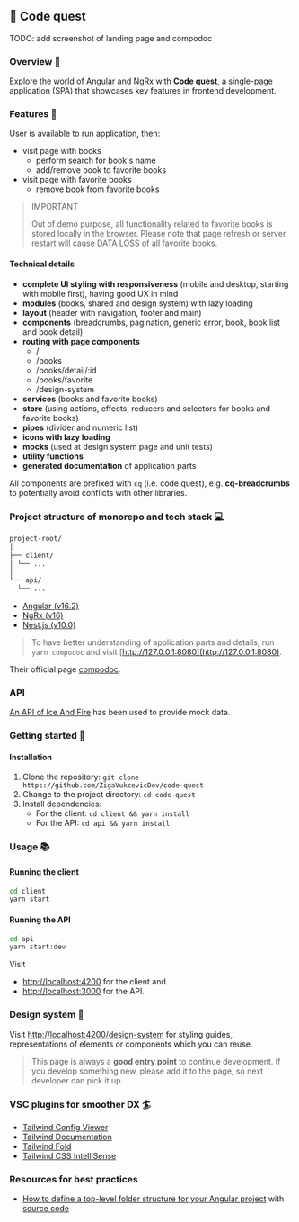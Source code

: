 ## 🚀 Code quest

TODO: add screenshot of landing page and compodoc

### Overview 🔖

Explore the world of Angular and NgRx with **Code quest**, a single-page application (SPA) that showcases key features in frontend development.

### Features 🎁

User is available to run application, then:

- visit page with books
  - perform search for book's name
  - add/remove book to favorite books
- visit page with favorite books
  - remove book from favorite books

> IMPORTANT
>
> Out of demo purpose, all functionality related to favorite books is stored locally in the browser.
> Please note that page refresh or server restart will cause DATA LOSS of all favorite books.

#### Technical details

- **complete UI styling with responsiveness** (mobile and desktop, starting with mobile first), having good UX in mind
- **modules** (books, shared and design system) with lazy loading
- **layout** (header with navigation, footer and main)
- **components** (breadcrumbs, pagination, generic error, book, book list and book detail)
- **routing with page components**
  - /
  - /books
  - /books/detail/:id
  - /books/favorite
  - /design-system
- **services** (books and favorite books)
- **store** (using actions, effects, reducers and selectors for books and favorite books)
- **pipes** (divider and numeric list)
- **icons with lazy loading**
- **mocks** (used at design system page and unit tests)
- **utility functions**
- **generated documentation** of application parts

All components are prefixed with `cq` (i.e. code quest), e.g. **cq-breadcrumbs** to potentially avoid conflicts with other libraries.

### Project structure of monorepo and tech stack 💻

```bash
project-root/
│
├── client/
│ └── ...
│
└── api/
  └── ...
```

- [Angular (v16.2)](https://angular.dev/)
- [NgRx (v16)](https://ngrx.io/)
- [Nest.js (v10.0)](https://nestjs.com/)

> To have better understanding of application parts and details, run `yarn compodoc` and visit [http://127.0.0.1:8080](http://127.0.0.1:8080).

Their official page [compodoc](https://compodoc.app/).

### API

[An API of Ice And Fire](https://anapioficeandfire.com/) has been used to provide mock data.

### Getting started 💪

#### Installation

1. Clone the repository: `git clone https://github.com/ZigaVukcevicDev/code-quest`
2. Change to the project directory: `cd code-quest`
3. Install dependencies:
   - For the client: `cd client && yarn install`
   - For the API: `cd api && yarn install`

### Usage 📚

#### Running the client

```bash
cd client
yarn start
```

#### Running the API

```bash
cd api
yarn start:dev
```

Visit

- [http://localhost:4200](http://localhost:4200) for the client and
- [http://localhost:3000](http://localhost:3000) for the API.

### Design system 🎨

Visit [http://localhost:4200/design-system](http://localhost:4200/design-system) for styling guides, representations of elements or components which you can reuse.

> This page is always a **good entry point** to continue development. If you develop something new, please add it to the page, so next developer can pick it up.

### VSC plugins for smoother DX 🏄

- [Tailwind Config Viewer](https://marketplace.visualstudio.com/items?itemName=KalimahApps.tailwind-config-viewer)
- [Tailwind Documentation](https://marketplace.visualstudio.com/items?itemName=alfredbirk.tailwind-documentation)
- [Tailwind Fold](https://marketplace.visualstudio.com/items?itemName=stivo.tailwind-fold)
- [Tailwind CSS IntelliSense](https://marketplace.visualstudio.com/items?itemName=bradlc.vscode-tailwindcss)

### Resources for best practices

- [How to define a top-level folder structure for your Angular project](https://medium.com/@VenuThomas/how-to-define-a-top-level-folder-structure-for-your-angular-project-de6d151783e5) with [source code](https://github.com/venuthomas/AngularFileStructure)

